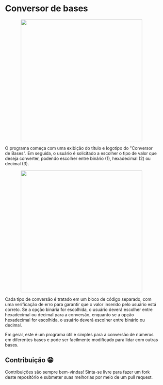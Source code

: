 # Conversor de bases

<div align= "center">
<img src="https://github.com/GabrieLobatoCabral/conversor-bases/assets/113934416/b26df971-863d-4915-8d05-5ff9c784388b" width="400px" />
</div>

O programa começa com uma exibição do título e logotipo do "Conversor de Bases". Em seguida, o usuário é solicitado a escolher o tipo de valor que deseja converter, podendo escolher entre binário (1), hexadecimal (2) ou decimal (3).

<div align= "center">
<img src="https://github.com/GabrieLobatoCabral/conversor-bases/assets/113934416/569f2009-acc7-48f1-bcd0-4ba0d9eb500f" width="400px" />
</div>

Cada tipo de conversão é tratado em um bloco de código separado, com uma verificação de erro para garantir que o valor inserido pelo usuário está correto. Se a opção binária for escolhida, o usuário deverá escolher entre hexadecimal ou decimal para a conversão, enquanto se a opção hexadecimal for escolhida, o usuário deverá escolher entre binário ou decimal.

Em geral, este é um programa útil e simples para a conversão de números em diferentes bases e pode ser facilmente modificado para lidar com outras bases.

## Contribuição 😁
Contribuições são sempre bem-vindas! Sinta-se livre para fazer um fork deste repositório e submeter suas melhorias por meio de um pull request.
